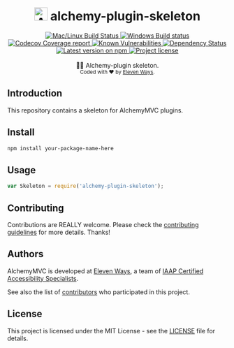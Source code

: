 <h1 align="center">
  <img src="https://protoblast.develry.be/media/static/alchemy-small.png" width=30 alt="Alchemy logo"/>
  <b>alchemy-plugin-skeleton</b>
</h1>
<div align="center">
  <!-- CI - TravisCI -->
  <a href="https://travis-ci.org/11ways/alchemy-plugin-skeleton">
    <img src="https://img.shields.io/travis/11ways/alchemy-plugin-skeleton/master.svg?label=Mac%20OSX%20%26%20Linux" alt="Mac/Linux Build Status" />
  </a>

  <!-- CI - AppVeyor -->
  <a href="https://ci.appveyor.com/project/11ways/alchemy-plugin-skeleton">
    <img src="https://img.shields.io/appveyor/ci/11ways/alchemy-plugin-skeleton/master.svg?label=Windows" alt="Windows Build status" />
  </a>

  <!-- Coverage - Codecov -->
  <a href="https://codecov.io/gh/11ways/alchemy-plugin-skeleton">
    <img src="https://img.shields.io/codecov/c/github/11ways/alchemy-plugin-skeleton/master.svg" alt="Codecov Coverage report" />
  </a>

  <!-- DM - Snyk -->
  <a href="https://snyk.io/test/github/11ways/alchemy-plugin-skeleton?targetFile=package.json">
    <img src="https://snyk.io/test/github/11ways/alchemy-plugin-skeleton/badge.svg?targetFile=package.json" alt="Known Vulnerabilities" />
  </a>

  <!-- DM - David -->
  <a href="https://david-dm.org/11ways/alchemy-plugin-skeleton">
    <img src="https://david-dm.org/11ways/alchemy-plugin-skeleton/status.svg" alt="Dependency Status" />
  </a>
</div>

<div align="center">
  <!-- Version - npm -->
  <a href="https://www.npmjs.com/package/alchemy-plugin-skeleton">
    <img src="https://img.shields.io/npm/v/alchemy-plugin-skeleton.svg" alt="Latest version on npm" />
  </a>

  <!-- License - MIT -->
  <a href="https://github.com/11ways/alchemy-plugin-skeleton#license">
    <img src="https://img.shields.io/github/license/11ways/alchemy-plugin-skeleton.svg" alt="Project license" />
  </a>
</div>
<br>
<div align="center">
  👷🏼 Alchemy-plugin skeleton.
</div>
<div align="center">
  <sub>
    Coded with ❤️ by <a href="#authors">Eleven Ways</a>.
  </sub>
</div>


## Introduction

This repository contains a skeleton for AlchemyMVC plugins.

## Install

```bash
npm install your-package-name-here
```

## Usage

```js
var Skeleton = require('alchemy-plugin-skeleton');
```

## Contributing
Contributions are REALLY welcome.
Please check the [contributing guidelines](.github/contributing.md) for more details. Thanks!

## Authors

AlchemyMVC is developed at [Eleven Ways](https://www.elevenways.be/), a team of [IAAP Certified Accessibility Specialists](https://www.accessibilityassociation.org/).

See also the list of [contributors](https://github.com/11ways/alchemy-plugin-skeleton/contributors) who participated in this project.

## License
This project is licensed under the MIT License - see the [LICENSE](https://github.com/11ways/alchemy-plugin-skeleton/LICENSE) file for details.
